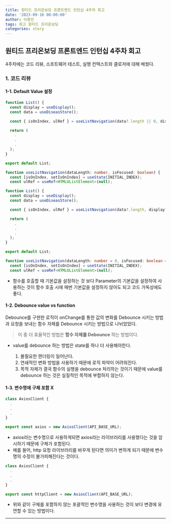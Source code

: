 ```yaml
---
title: 원티드 프리온보딩 프론트엔드 인턴십 4주차 회고
date: '2023-09-16 00:00:00'
author: 이용민
tags: 회고 원티드 프리온보딩
categories: story
---
```


## 원티드 프리온보딩 프론트엔드 인턴십 4주차 회고

4주차에는 코드 리뷰, 소프트웨어 테스트, 실행 컨텍스트와 클로저에 대해 배웠다.

### 1. 코드 리뷰

#### 1-1. Default Value 설정

```ts
function List() {
  const display = useDisplay();
  const data = useDiseasStore();

  const { isOnIndex, ulRef } = useListNavigation(data?.length || 0, display?.isFocused || false);

  return (
    .
    .
    .
  );
}

export default List;

function useListNavigation(dataLength: number, isFocused: boolean) {
  const [isOnIndex, setIsOnIndex] = useState(INITIAL_INDEX);
  const ulRef = useRef<HTMLUListElement>(null);
```

```ts
function List() {
  const display = useDisplay();
  const data = useDiseasStore();

  const { isOnIndex, ulRef } = useListNavigation(data?.length, display?.isFocused);

  return (
    .
    .
    .
  );
}

export default List;

function useListNavigation(dataLength: number = 0, isFocused: boolean = false) {
  const [isOnIndex, setIsOnIndex] = useState(INITIAL_INDEX);
  const ulRef = useRef<HTMLUListElement>(null);

```

- 함수를 호출할 때 기본값을 설정하는 것 보다 Parameter의 기본값을 설정하여 사용하는 것이 함수 호출 시에 매번 기본값을 설정하지 않아도 되고 코드 가독성에도 좋다.

#### 1-2. Debounce value vs function

Debounce를 구현한 로직이 onChange를 통한 값의 변화를 Debounce 시키는 방법과 요청을 보내는 함수 자체를 Debounce 시키는 방법으로 나뉘었었다.

> 이 중 더 효율적인 방법은 **함수 자체를 Debounce** 하는 방법이다.

- value를 debounce 하는 방법은 state를 하나 더 사용해야한다.

  1. 불필요한 렌더링이 일어난다.
  2. 연쇄적인 변화 방법을 사용하기 때문에 로직 파악이 어려워진다.
  3. 목적 자체가 결국 함수의 실행을 debounce 처리하는 것이기 때문에 value를 debounce 하는 것은 실질적인 목적에 부합하지 않는다.

#### 1-3. 변수명에 구체 포함 X

```ts
class AxiosClient {
  .
  .
  .
}

export const axios = new AxiosClient(API_BASE_URL);
```

- axios라는 변수명으로 사용하게되면 axios라는 라이브러리를 사용했다는 것을 암시하기 때문에 구체가 포함된다.
- 예를 들어, http 요청 라이브러리를 바꾸게 된다면 의미가 변하게 되기 때문에 변수명의 수정이 불가피해진다는 것이다.

```ts
class AxiosClient {
  .
  .
  .
}

export const httpClient = new AxiosClient(API_BASE_URL);
```

- 위와 같이 구체를 포함하지 않는 포괄적인 변수명을 사용하는 것이 보다 변경에 유연할 수 있는 방법이다.

---
